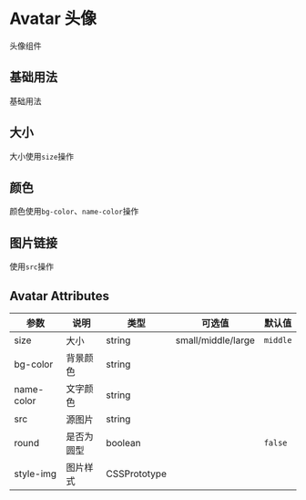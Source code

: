 # Avatar 头像

头像组件

## 基础用法

基础用法

<ViewSfc src="../../components/show/avatar/avatar.vue" ></ViewSfc>

## 大小

大小使用`size`操作

<ViewSfc src="../../components/show/avatar/avatar-size.vue" ></ViewSfc>

## 颜色

颜色使用`bg-color`、`name-color`操作

<ViewSfc src="../../components/show/avatar/avatar-color.vue" ></ViewSfc>

## 图片链接

使用`src`操作

<ViewSfc src="../../components/show/avatar/avatar-src.vue" ></ViewSfc>

## Avatar Attributes

| 参数       | 说明       | 类型         | 可选值             | 默认值   |
| ---------- | ---------- | ------------ | ------------------ | -------- |
| size       | 大小       | string       | small/middle/large | `middle` |
| bg-color   | 背景颜色   | string       |                    |          |
| name-color | 文字颜色   | string       |                    |          |
| src        | 源图片     | string       |                    |          |
| round      | 是否为圆型 | boolean      |                    | `false`  |
| style-img  | 图片样式   | CSSPrototype |                    |          |
